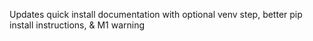 Updates quick install documentation with optional venv step, better pip install instructions, & M1 warning
